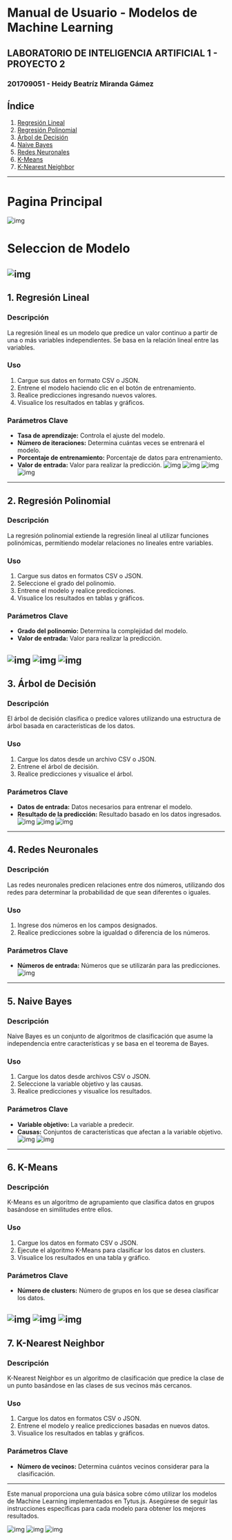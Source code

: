 # Manual de Usuario - Modelos de Machine Learning

## LABORATORIO DE INTELIGENCIA ARTIFICIAL 1 - PROYECTO 2
### 201709051 - Heidy Beatríz Miranda Gámez

## Índice
1. [Regresión Lineal](#regresion-lineal)
2. [Regresión Polinomial](#regresion-polinomial)
3. [Árbol de Decisión](#arbol-de-decision)
4. [Naive Bayes](#naive-bayes)
5. [Redes Neuronales](#redes-neuronales)
6. [K-Means](#k-means)
7. [K-Nearest Neighbor](#k-nearest-neighbor)

---

# Pagina Principal
![img](img/inicio.png)
# Seleccion de Modelo
![img](img/sele.png)
--

## 1. Regresión Lineal

### Descripción
La regresión lineal es un modelo que predice un valor continuo a partir de una o más variables independientes. Se basa en la relación lineal entre las variables.

### Uso
1. Cargue sus datos en formato CSV o JSON.
2. Entrene el modelo haciendo clic en el botón de entrenamiento.
3. Realice predicciones ingresando nuevos valores.
4. Visualice los resultados en tablas y gráficos.

### Parámetros Clave
- **Tasa de aprendizaje:** Controla el ajuste del modelo.
- **Número de iteraciones:** Determina cuántas veces se entrenará el modelo.
- **Porcentaje de entrenamiento:** Porcentaje de datos para entrenamiento.
- **Valor de entrada:** Valor para realizar la predicción.
![img](img/reg1.png)
![img](img/reg2.png)
![img](img/reg4.png)
![img](img/reg3.png)
---

## 2. Regresión Polinomial

### Descripción
La regresión polinomial extiende la regresión lineal al utilizar funciones polinómicas, permitiendo modelar relaciones no lineales entre variables.

### Uso
1. Cargue sus datos en formatos CSV o JSON.
2. Seleccione el grado del polinomio.
3. Entrene el modelo y realice predicciones.
4. Visualice los resultados en tablas y gráficos.

### Parámetros Clave
- **Grado del polinomio:** Determina la complejidad del modelo.
- **Valor de entrada:** Valor para realizar la predicción.

![img](img/r2.png)
![img](img/r3.png)
![img](img/r4.png)
---

## 3. Árbol de Decisión

### Descripción
El árbol de decisión clasifica o predice valores utilizando una estructura de árbol basada en características de los datos.

### Uso
1. Cargue los datos desde un archivo CSV o JSON.
2. Entrene el árbol de decisión.
3. Realice predicciones y visualice el árbol.

### Parámetros Clave
- **Datos de entrada:** Datos necesarios para entrenar el modelo.
- **Resultado de la predicción:** Resultado basado en los datos ingresados.
![img](img/a1.png)
![img](img/a3.png)
![img](img/a2.png)
---

## 4. Redes Neuronales

### Descripción
Las redes neuronales predicen relaciones entre dos números, utilizando dos redes para determinar la probabilidad de que sean diferentes o iguales.

### Uso
1. Ingrese dos números en los campos designados.
2. Realice predicciones sobre la igualdad o diferencia de los números.

### Parámetros Clave
- **Números de entrada:** Números que se utilizarán para las predicciones.
![img](img/rn1.png)
---

## 5. Naive Bayes

### Descripción
Naive Bayes es un conjunto de algoritmos de clasificación que asume la independencia entre características y se basa en el teorema de Bayes.

### Uso
1. Cargue los datos desde archivos CSV o JSON.
2. Seleccione la variable objetivo y las causas.
3. Realice predicciones y visualice los resultados.

### Parámetros Clave
- **Variable objetivo:** La variable a predecir.
- **Causas:** Conjuntos de características que afectan a la variable objetivo.
![img](img/n1.png)
![img](img/n2.png)
---

## 6. K-Means

### Descripción
K-Means es un algoritmo de agrupamiento que clasifica datos en grupos basándose en similitudes entre ellos.

### Uso
1. Cargue los datos en formato CSV o JSON.
2. Ejecute el algoritmo K-Means para clasificar los datos en clusters.
3. Visualice los resultados en una tabla y gráfico.

### Parámetros Clave
- **Número de clusters:** Número de grupos en los que se desea clasificar los datos.

![img](img/k1.png)
![img](img/k2.png)
![img](img/k3.png)
---

## 7. K-Nearest Neighbor

### Descripción
K-Nearest Neighbor es un algoritmo de clasificación que predice la clase de un punto basándose en las clases de sus vecinos más cercanos.

### Uso
1. Cargue los datos en formatos CSV o JSON.
2. Entrene el modelo y realice predicciones basadas en nuevos datos.
3. Visualice los resultados en tablas y gráficos.

### Parámetros Clave
- **Número de vecinos:** Determina cuántos vecinos considerar para la clasificación.

---

Este manual proporciona una guía básica sobre cómo utilizar los modelos de Machine Learning implementados en Tytus.js. Asegúrese de seguir las instrucciones específicas para cada modelo para obtener los mejores resultados.

![img](img/kv1.png)
![img](img/kv2.png)
![img](img/kv3.png)